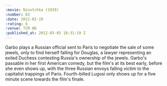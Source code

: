 ```yaml
--- 
:movie: Ninotchka (1939)
:number: 83
:date: 2012-02-19
:rating: 6
:venue: TCM HD
:published_at: 2012-03-03 18:31:19 Z
---
```

Garbo plays a Russian official sent to Paris to negotiate the sale of some jewels, only to find herself falling for Douglas, a lawyer representing an exiled Duchess contesting Russia's ownership of the jewels. Garbo's passable in her first American comedy, but the film's at its best early, before she even shows up, with the three Russian envoys falling victim to the capitalist trappings of Paris. Fourth-billed Lugosi only shows up for a five minute scene towards the film's finale.